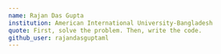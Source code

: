 ```yaml
---
name: Rajan Das Gupta
institution: American International University-Bangladesh 
quote: First, solve the problem. Then, write the code.
github_user: rajandasguptaml
---
```

